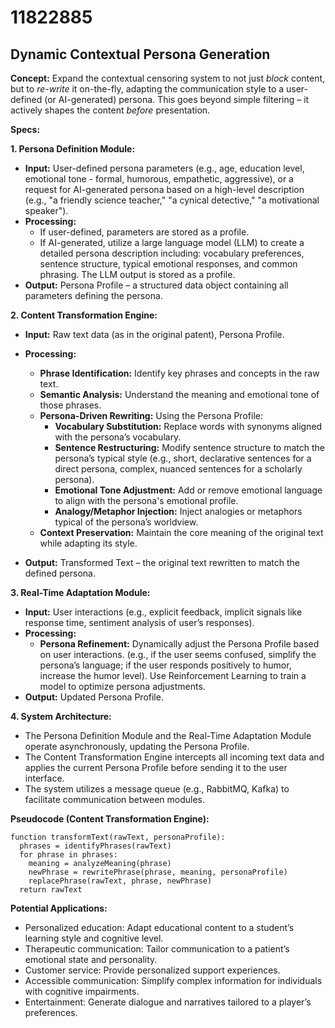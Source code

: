 # 11822885

## Dynamic Contextual Persona Generation

**Concept:** Expand the contextual censoring system to not just *block* content, but to *re-write* it on-the-fly, adapting the communication style to a user-defined (or AI-generated) persona. This goes beyond simple filtering – it actively shapes the content *before* presentation.

**Specs:**

**1. Persona Definition Module:**

*   **Input:** User-defined persona parameters (e.g., age, education level, emotional tone - formal, humorous, empathetic, aggressive), or a request for AI-generated persona based on a high-level description (e.g., "a friendly science teacher," "a cynical detective," "a motivational speaker").
*   **Processing:**
    *   If user-defined, parameters are stored as a profile.
    *   If AI-generated, utilize a large language model (LLM) to create a detailed persona description including: vocabulary preferences, sentence structure, typical emotional responses, and common phrasing. The LLM output is stored as a profile.
*   **Output:** Persona Profile – a structured data object containing all parameters defining the persona.

**2. Content Transformation Engine:**

*   **Input:** Raw text data (as in the original patent), Persona Profile.
*   **Processing:**
    *   **Phrase Identification:** Identify key phrases and concepts in the raw text.
    *   **Semantic Analysis:** Understand the meaning and emotional tone of those phrases.
    *   **Persona-Driven Rewriting:** Using the Persona Profile:
        *   **Vocabulary Substitution:** Replace words with synonyms aligned with the persona’s vocabulary.
        *   **Sentence Restructuring:** Modify sentence structure to match the persona’s typical style (e.g., short, declarative sentences for a direct persona, complex, nuanced sentences for a scholarly persona).
        *   **Emotional Tone Adjustment:** Add or remove emotional language to align with the persona's emotional profile.
        *   **Analogy/Metaphor Injection:** Inject analogies or metaphors typical of the persona’s worldview.
    *   **Context Preservation:** Maintain the core meaning of the original text while adapting its style.

*   **Output:** Transformed Text – the original text rewritten to match the defined persona.

**3. Real-Time Adaptation Module:**

*   **Input:** User interactions (e.g., explicit feedback, implicit signals like response time, sentiment analysis of user’s responses).
*   **Processing:**
    *   **Persona Refinement:**  Dynamically adjust the Persona Profile based on user interactions. (e.g., if the user seems confused, simplify the persona’s language; if the user responds positively to humor, increase the humor level). Use Reinforcement Learning to train a model to optimize persona adjustments.
*   **Output:** Updated Persona Profile.

**4. System Architecture:**

*   The Persona Definition Module and the Real-Time Adaptation Module operate asynchronously, updating the Persona Profile.
*   The Content Transformation Engine intercepts all incoming text data and applies the current Persona Profile before sending it to the user interface.
*   The system utilizes a message queue (e.g., RabbitMQ, Kafka) to facilitate communication between modules.

**Pseudocode (Content Transformation Engine):**

```
function transformText(rawText, personaProfile):
  phrases = identifyPhrases(rawText)
  for phrase in phrases:
    meaning = analyzeMeaning(phrase)
    newPhrase = rewritePhrase(phrase, meaning, personaProfile)
    replacePhrase(rawText, phrase, newPhrase)
  return rawText
```

**Potential Applications:**

*   Personalized education: Adapt educational content to a student’s learning style and cognitive level.
*   Therapeutic communication: Tailor communication to a patient’s emotional state and personality.
*   Customer service: Provide personalized support experiences.
*   Accessible communication: Simplify complex information for individuals with cognitive impairments.
*   Entertainment: Generate dialogue and narratives tailored to a player’s preferences.